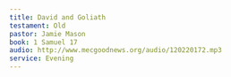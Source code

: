 ```yaml
---
title: David and Goliath
testament: Old
pastor: Jamie Mason
book: 1 Samuel 17
audio: http://www.mecgoodnews.org/audio/120220172.mp3
service: Evening
---
```

